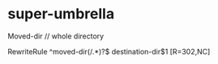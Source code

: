 # super-umbrella
Moved-dir 
// whole directory

RewriteRule ^moved-dir(/.*)?$ destination-dir$1 [R=302,NC]
